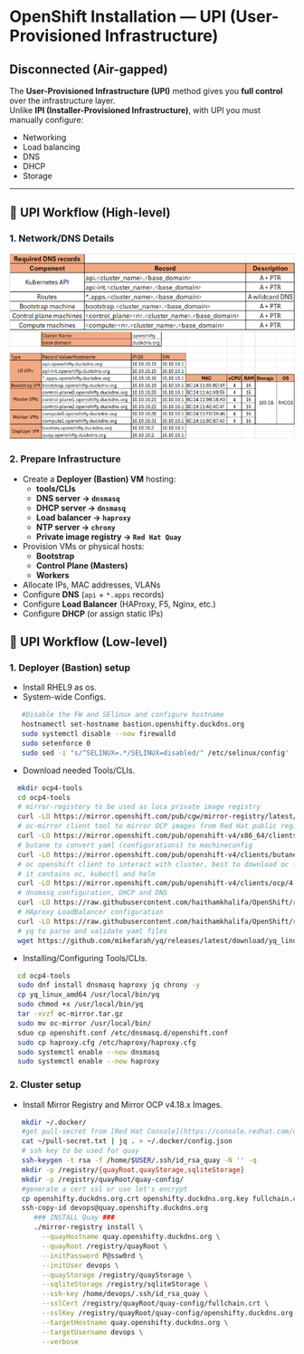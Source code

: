 # OpenShift Installation — UPI (User-Provisioned Infrastructure)
## Disconnected (Air-gapped)

The **User-Provisioned Infrastructure (UPI)** method gives you **full control** over the infrastructure layer.  
Unlike **IPI (Installer-Provisioned Infrastructure)**, with UPI you must manually configure:

- Networking  
- Load balancing  
- DNS  
- DHCP  
- Storage  

---

## 🔹 UPI Workflow (High-level)
### 1. Network/DNS Details
![cluster details](image.png)
![cluster details](image-1.png)
### 2. Prepare Infrastructure
- Create a **Deployer (Bastion) VM** hosting:
  - **tools/CLIs**
  - **DNS server → `dnsmasq`**
  - **DHCP server → `dnsmasq`**
  - **Load balancer → `haproxy`**
  - **NTP server → `chrony`**
  - **Private image registry → ``Red Hat Quay``**
- Provision VMs or physical hosts:
  - **Bootstrap**
  - **Control Plane (Masters)**
  - **Workers**
- Allocate IPs, MAC addresses, VLANs  
- Configure **DNS** (`api` + `*.apps` records)  
- Configure **Load Balancer** (HAProxy, F5, Nginx, etc.)  
- Configure **DHCP** (or assign static IPs)



## 🔹 UPI Workflow (Low-level)
### 1. Deployer (Bastion) setup
- Install RHEL9 as os.
- System-wide Configs.
```bash
   #Disable the FW and SElinux and configure hostname  
   hostnamectl set-hostname bastion.openshifty.duckdns.org
   sudo systemctl disable --now firewalld
   sudo setenforce 0
   sudo sed -i "s/^SELINUX=.*/SELINUX=disabled/" /etc/selinux/config'
```
- Download needed Tools/CLIs.
```bash 
  mkdir ocp4-tools
  cd ocp4-tools
  # mirror-registery to be used as loca private image registry
  curl -LO https://mirror.openshift.com/pub/cgw/mirror-registry/latest/mirror-registry-amd64.tar.gz
  # oc-mirror client tool to mirror OCP images from Red Hat public registries to out local registry
  curl -LO https://mirror.openshift.com/pub/openshift-v4/x86_64/clients/ocp/latest/oc-mirror.rhel9.tar.gz
  # butane to convert yaml (configurations) to machineconfig
  curl -LO https://mirror.openshift.com/pub/openshift-v4/clients/butane/latest/butane-amd64
  # oc openshift client to interact with cluster, best to download oc for the same version of ocp 
  # it contains oc, kubectl and helm 
  curl -LO https://mirror.openshift.com/pub/openshift-v4/clients/ocp/4.18.21/openshift-client-linux.tar.gz
  # dnsmasq configuration, DHCP and DNS
  curl -LO https://raw.githubusercontent.com/haithamkhalifa/OpenShift/refs/heads/master/examples/openshift.conf
  # HAproxy LoadBalancer configuration
  curl -LO https://raw.githubusercontent.com/haithamkhalifa/OpenShift/refs/heads/master/examples/haproxy.cfg
  # yq to parse and validate yaml files
  wget https://github.com/mikefarah/yq/releases/latest/download/yq_linux_amd64
```
- Installing/Configuring Tools/CLIs.
```bash 
  cd ocp4-tools
  sudo dnf install dnsmasq haproxy jq chrony -y
  cp yq_linux_amd64 /usr/local/bin/yq
  sudo chmod +x /usr/local/bin/yq
  tar -xvzf oc-mirror.tar.gz
  sudo mv oc-mirror /usr/local/bin/
  sduo cp openshift.conf /etc/dnsmasq.d/openshift.conf
  sudo cp haproxy.cfg /etc/haproxy/haproxy.cfg
  sudo systemctl enable --now dnsmasq
  sudo systemctl enable --now haproxy
```
### 2. Cluster setup
- Install Mirror Registry and Mirror OCP v4.18.x Images.
```bash
   mkdir ~/.docker/
   #get pull-secret from [Red Hat Console](https://console.redhat.com/openshift/downloads)
   cat ~/pull-secret.txt | jq . > ~/.docker/config.json
   # ssh key to be used for quay
   ssh-keygen -t rsa -f /home/$USER/.ssh/id_rsa_quay -N '' -q
   mkdir -p /registry/{quayRoot,quayStorage,sqliteStorage}
   mkdir -p /registry/quayRoot/quay-config/
   #generate a cert ssl or use let's encrypt
   cp openshifty.duckdns.org.crt openshifty.duckdns.org.key fullchain.crt /registry/quayRoot/quay-config/
   ssh-copy-id devops@quay.openshifty.duckdns.org
      ### INSTALL Quay ###	
      ./mirror-registry install \
        --quayHostname quay.openshifty.duckdns.org \
        --quayRoot /registry/quayRoot \
        --initPassword P@ssw0rd \
        --initUser devops \
        --quayStorage /registry/quayStorage \
        --sqliteStorage /registry/sqliteStorage \
        --ssh-key /home/devops/.ssh/id_rsa_quay \
        --sslCert /registry/quayRoot/quay-config/fullchain.crt \
        --sslKey /registry/quayRoot/quay-config/openshifty.duckdns.org.key \
        --targetHostname quay.openshifty.duckdns.org \
        --targetUsername devops \
        --verbose


```